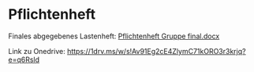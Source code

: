 # Pflichtenheft 

Finales abgegebenes Lastenheft: [Pflichtenheft Gruppe final.docx](https://github.com/gz-bad-erzland-p2/Dokumentation/files/10373142/Pflichtenheft.Gruppe.final.docx) 

Link zu Onedrive: https://1drv.ms/w/s!Av91Eg2cE4ZlymC71kORO3r3krjq?e=q6Rsld








































































